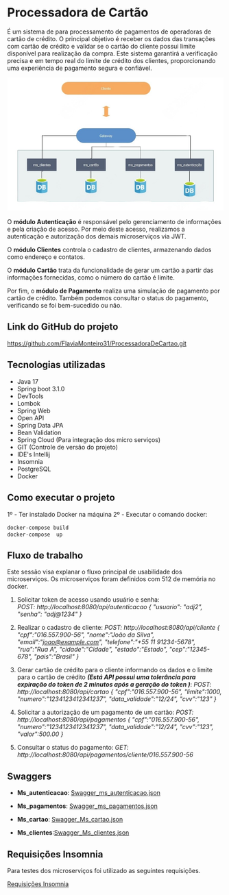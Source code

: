# Processadora de Cartão

É um sistema de para processamento de pagamentos de operadoras de cartão de crédito. O principal objetivo é receber os dados das transações com cartão de crédito e validar se o cartão do cliente possui limite disponível para realização da compra. Este sistema garantirá a verificação precisa e em tempo real do limite de crédito dos clientes, proporcionando uma experiência de pagamento segura e confiável.

![Imagem Arquitetura](Image_Processadora.jpeg)

O **módulo Autenticação** é responsável pelo gerenciamento de informações e pela criação de acesso. Por meio deste acesso, realizamos a autenticação e autorização dos demais microserviços via JWT.

O **módulo Clientes** controla o cadastro de clientes, armazenando dados como endereço e contatos.

O **módulo Cartão** trata da funcionalidade de gerar um cartão a partir das informações fornecidas, como o número do cartão é limite.

Por fim, o **módulo de Pagamento** realiza uma simulação de pagamento por  cartão de crédito. Também podemos consultar o status do pagamento, verificando se foi bem-sucedido ou não.

## Link do GitHub do projeto

https://github.com/FlaviaMonteiro31/ProcessadoraDeCartao.git

## Tecnologias utilizadas

-   Java 17
-   Spring boot 3.1.0
-   DevTools 
-   Lombok
-   Spring Web 
-   Open API
-   Spring Data JPA
-   Bean Validation 
-   Spring Cloud (Para integração dos micro serviços)
-   GIT (Controle de versão do projeto)
-   IDE's Intellij
-   Insomnia
-   PostgreSQL
-   Docker

## Como executar o projeto

1º - Ter instalado Docker na máquina 
2º - Executar o comando docker:

	docker-compose build
	docker-compose  up

## Fluxo de trabalho

Este sessão visa explanar o fluxo principal de usabilidade dos microserviços.
Os microserviços foram definidos com 512 de memória no docker. 

 1. Solicitar token de acesso usando usuário e senha:  
			  *POST: http://localhost:8080/api/autenticacao
			  {
			    "usuario": "adj2",
			    "senha": "adj@1234"
		      }*
      
 2. Realizar o cadastro de cliente:
     *POST: http://localhost:8080/api/cliente
	     {
		   "cpf":"016.557.900-56",
		   "nome":"João da Silva",
		   "email":"joao@example.com",
		   "telefone":"+55 11 91234-5678",
		   "rua":"Rua A",
		   "cidade":"Cidade",
		   "estado":"Estado",
		   "cep":"12345-678",
		   "pais":"Brasil"
		}*
	
 3. Gerar cartão de crédito para o cliente informando os dados e o limite para o cartão de crédito *****(Está API possui uma tolerância para expiração do token de 2 minutos após a geração do token )*****:
	     *POST: http://localhost:8080/api/cartao
	     { 
		"cpf":"016.557.900-56", 
		"limite":1000, 
		"numero":"1234123412341237", 
		"data_validade":"12/24",
		"cvv":"123"
		}*
	
 4. Solicitar a autorização de um pagamento de um cartão:
	 *POST: http://localhost:8080/api/pagamentos
		 {
		   "cpf":"016.557.900-56",
		   "numero":"1234123412341237", 
		   "data_validade":"12/24",
		   "cvv":"123",
		   "valor":500.00
		}*
	
 5. Consultar o status do pagamento:
	  *GET: http://localhost:8080/api/pagamentos/cliente/016.557.900-56*


## Swaggers

 - **Ms_autenticacao**: [Swagger_ms_autenticacao.json](Swagger_Ms_autenticacao.json)
   
 - **Ms_pagamentos**: [Swagger_ms_pagamentos.json](Swagger_Ms_pagamentos.json)
   
 - **Ms_cartao**: [Swagger_Ms_cartao.json](Swagger_Ms_cartao.json)
   
 - **Ms_clientes**:[Swagger_Ms_clientes.json](Swagger_Ms_clientes.json)

## Requisições Insomnia

Para testes dos microserviços foi utilizado as seguintes requisições.

[Requisições Insomnia](Insomnia_FluxosCartao)

